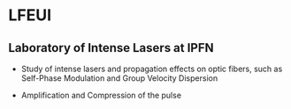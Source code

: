 # LFEUI

## **Laboratory of Intense Lasers at IPFN**

* Study of intense lasers and propagation effects on optic fibers, such as Self-Phase Modulation and Group Velocity Dispersion

* Amplification and Compression of the pulse 
